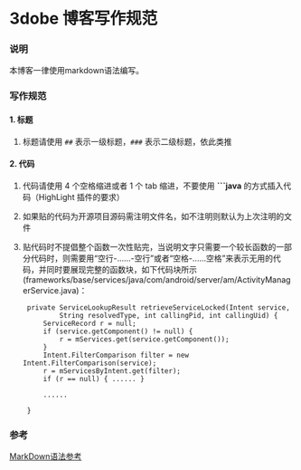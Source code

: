 # 3dobe 博客写作规范

### 说明

本博客一律使用markdown语法编写。

### 写作规范

#### 1. 标题

1. 标题请使用 ``##`` 表示一级标题，``###`` 表示二级标题，依此类推

#### 2. 代码

1. 代码请使用 4 个空格缩进或者 1 个 tab 缩进，不要使用 **```java** 的方式插入代码（HighLight 插件的要求）
 
2. 如果贴的代码为开源项目源码需注明文件名，如不注明则默认为上次注明的文件
 
3. 贴代码时不提倡整个函数一次性贴完，当说明文字只需要一个较长函数的一部分代码时，则需要用“空行-......-空行”或者“空格-......空格”来表示无用的代码，并同时要展现完整的函数块，如下代码块所示(frameworks/base/services/java/com/android/server/am/ActivityManagerService.java)：

        private ServiceLookupResult retrieveServiceLocked(Intent service,
                String resolvedType, int callingPid, int callingUid) {
            ServiceRecord r = null;
            if (service.getComponent() != null) {
                r = mServices.get(service.getComponent());
            }
            Intent.FilterComparison filter = new Intent.FilterComparison(service);
            r = mServicesByIntent.get(filter);
            if (r == null) { ...... }
            
            ......
        
        }

### 参考

[MarkDown语法参考](http://wowubuntu.com/markdown/)
